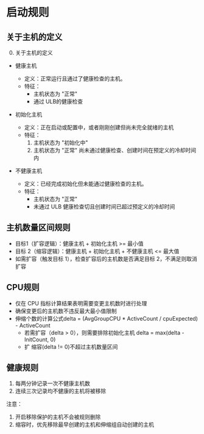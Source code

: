 # 启动规则

## 关于主机的定义

0. 关于主机的定义
- 健康主机
  - 定义：正常运行且通过了健康检查的主机。
  - 特征：
    - 主机状态为 "正常"
    - 通过 ULB的健康检查
    
- 初始化主机
  - 定义：正在启动或配置中，或者刚刚创建但尚未完全就绪的主机
  - 特征：
    1. 主机状态为 "初始化中"
    2. 主机状态为 "正常" 尚未通过健康检查、创建时间在预定义的冷却时间内

- 不健康主机
  - 定义：已经完成初始化但未能通过健康检查的主机。
  - 特征：
    - 主机状态为 "正常"
    - 未通过 ULB 健康检查切且创建时间已超过预定义的冷却时间

## 主机数量区间规则
- 目标1（扩容逻辑）：健康主机 + 初始化主机 >= 最小值
- 目标 2（缩容逻辑）：健康主机 + 初始化主机 + 不健康主机 <= 最大值
- 如需扩容（触发目标 1），检查扩容后的主机数是否满足目标 2，不满足则取消扩容

## CPU规则
- 仅在 CPU 指标计算结果表明需要变更主机数时进行处理
- 确保变更后的主机数不违反最大最小值限制
- 伸缩个数的计算公式delta = (AvgGroupCPU * ActiveCount / cpuExpected) - ActiveCount
  - 若需扩容（delta > 0），则需要排除初始化主机 delta = max(delta - InitCount, 0)
  - 扩
  缩容(delta != 0)不超过主机数量区间

## 健康规则
1. 每两分钟记录一次不健康主机数
2. 连续三次记录均不健康的主机将被移除

注意：
1. 开启移除保护的主机不会被规则删除
2. 缩容时，优先移除最早创建的主机和伸缩组自动创建的主机



